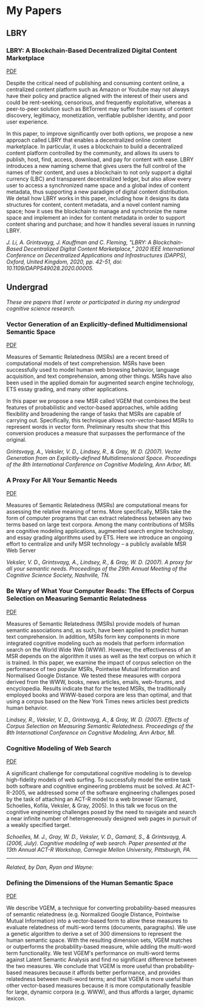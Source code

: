 # My Papers


## LBRY

### LBRY: A Blockchain-Based Decentralized Digital Content Marketplace

[PDF](https://github.com/lyoshenka/papers/raw/master/lbry-ieeedapps2020-official.pdf)

Despite the critical need of publishing and consuming content online, a centralized content platform such as Amazon or Youtube may not always have their policy and practice aligned with the interest of their users and could be rent-seeking, censorious, and frequently exploitative, whereas a peer-to-peer solution such as BitTorrent may suffer from issues of content discovery, legitimacy, monetization, verifiable publisher identity, and poor user experience.

In this paper, to improve significantly over both options, we propose a new approach called LBRY that enables a decentralized online content marketplace. In particular, it uses a blockchain to build a decentralized content platform controlled by the community, and allows its users to publish, host, find, access, download, and pay for content with ease. LBRY introduces a new naming scheme that gives users the full control of the names of their content, and uses a blockchain to not only support a digital currency (LBC) and transparent decentralized ledger, but also allow every user to access a synchronized name space and a global index of content metadata, thus supporting a new paradigm of digital content distribution. We detail how LBRY works in this paper, including how it designs its data structures for content, content metadata, and a novel content naming space; how it uses the blockchain to manage and synchronize the name space and implement an index for content metadata in order to support content sharing and purchase; and how it handles several issues in running LBRY.

*J. Li, A. Grintsvayg, J. Kauffman and C. Fleming, "LBRY: A Blockchain-Based Decentralized Digital Content Marketplace," 2020 IEEE
International Conference on Decentralized Applications and Infrastructures (DAPPS), Oxford, United Kingdom, 2020, pp. 42-51, doi:
10.1109/DAPPS49028.2020.00005.*


## Undergrad

*These are papers that I wrote or participated in during my undergrad cognitive science research.*

### Vector Generation of an Explicitly-defined Multidimensional Semantic Space

[PDF](https://github.com/lyoshenka/papers/raw/master/grintsvayg07iccm.pdf)

Measures of Semantic Relatedness (MSRs) are a recent breed of computational models of text comprehension. MSRs have been successfully used to model human web browsing behavior, language acquisition, and text comprehension, among other things. MSRs have also been used in the applied domain for augmented search engine technology, ETS essay grading, and many other applications. 

In this paper we propose a new MSR called VGEM that combines the best features of probabilistic and vector-based approaches, while adding flexibility and broadening the range of tasks that MSRs are capable of carrying out. Specifically, this technique allows non-vector-based MSRs to represent words in vector form. Preliminary results show that this conversion produces a measure that surpasses the performance of the original.

*Grintsvayg, A., Veksler, V. D., Lindsey, R., & Gray, W. D. (2007). Vector Generation from an Explicitly-defined Multidimensional Space. Proceedings of the 8th International Conference on Cognitive Modeling, Ann Arbor, MI.*

### A Proxy For All Your Semantic Needs

[PDF](https://github.com/lyoshenka/papers/raw/master/a-proxy-for-all-your-semantic-needs.pdf)

Measures of Semantic Relatedness (MSRs) are computational means for assessing the relative meaning of terms. More specifically, MSRs take the form of computer programs that can extract relatedness between any two terms based on large text corpora. Among the many contributions of MSRs are cognitive modeling applications, augmented search engine technology, and essay grading algorithms used by ETS. Here we introduce an ongoing effort to centralize and unify MSR technology – a publicly available MSR Web Server

*Veksler, V. D., Grintsvayg, A., Lindsey, R., & Gray, W. D. (2007). A proxy for all your semantic needs. Proceedings of the 29th Annual Meeting of the Cognitive Science Society, Nashville, TN.*

### Be Wary of What Your Computer Reads: The Effects of Corpus Selection on Measuring Semantic Relatedness

[PDF](https://github.com/lyoshenka/papers/raw/master/LindVeksGrintGray07_ICCM-libre.pdf)

Measures of Semantic Relatedness (MSRs) provide models of human semantic associations and, as such, have been applied to predict human text comprehension. In addition, MSRs form key components in more integrated cognitive modeling such as models that perform information search on the World Wide Web (WWW). However, the effectiveness of an MSR depends on the algorithm it uses as well as the text corpus on which it is trained. In this paper, we examine the impact of corpus selection on the performance of two popular MSRs, Pointwise Mutual Information and Normalised Google Distance. We tested these measures with corpora derived from the WWW, books, news articles, emails, web-forums, and encyclopedia. Results indicate that for the tested MSRs, the traditionally employed books and WWW-based corpora are less than optimal, and that using a corpus based on the New York Times news articles best predicts human behavior.

*Lindsey, R., Veksler, V. D., Grintsvayg, A., & Gray, W. D. (2007). Effects of Corpus Selection on Measuring Semantic Relatedness. Proceedings of the 8th International Conference on Cognitive Modeling, Ann Arbor, MI.*

### Cognitive Modeling of Web Search

[PDF](https://github.com/lyoshenka/papers/raw/master/SGVGG06_ACTR.pdf)

A significant challenge for computational cognitive modeling is to develop high-fidelity models of web surfing. To successfully model the entire task both software and cognitive engineering problems must be solved. At ACT-R-2005, we addressed some of the software engineering challenges posed by the task of attaching an ACT-R model to a web browser (Gamard, Schoelles, Kofila, Veksler, & Gray, 2005). In this talk we focus on the cognitive engineering challenges posed by the need to navigate and search a near infinite number of heterogeneously designed web pages in pursuit of a weakly specified target.

*Schoelles, M. J., Gray, W. D., Veksler, V. D., Gamard, S., & Grintsvayg, A. (2006, July). Cognitive modeling of web search. Paper presented at the 13th Annual ACT-R Workshop, Carnegie Mellon University, Pittsburgh, PA.*


---

*Related, by Dan, Ryan and Wayne:*

### Defining the Dimensions of the Human Semantic Space

[PDF](https://github.com/lyoshenka/papers/raw/master/pp718-veksler.pdf)

We describe VGEM, a technique for converting probability-based measures of semantic relatedness (e.g. Normalized Google Distance, Pointwise Mutual Information) into a vector-based form to allow these measures to evaluate relatedness of multi-word terms (documents, paragraphs). We use a genetic algorithm to derive a set of 300 dimensions to represent the human semantic space. With the resulting dimension sets, VGEM matches or outperforms the probability-based measure, while adding the multi-word term functionality. We test VGEM's performance on multi-word terms against Latent Semantic Analysis and find no significant difference between the two measures. We conclude that VGEM is more useful than probability-based measures because it affords better performance, and provides relatedness between multi-word terms; and that VGEM is more useful than other vector-based measures because it is more computationally feasible for large, dynamic corpora (e.g. WWW), and thus affords a larger, dynamic lexicon.
